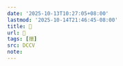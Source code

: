 ```yaml
---
date: '2025-10-13T10:27:05+08:00'
lastmod: '2025-10-14T21:46:45-08:00'
title: 􂴃
url: 􂴃
tags: [擸]
src: DCCV
note:
---
```

